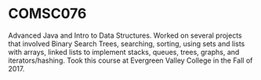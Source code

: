 # COMSC076
Advanced Java and Intro to Data Structures. 
Worked on several projects that involved Binary Search Trees, searching, sorting, using sets and lists with arrays, linked lists to implement stacks, queues, trees, graphs, and iterators/hashing. Took this course at Evergreen Valley College in the Fall of 2017.
